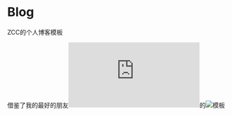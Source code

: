 # Blog

ZCC的个人博客模板

借鉴了我的最好的朋友![MaoLongLong](https:\\chensl.me)的![模板](https://github.com/MaoLongLong/blog)
